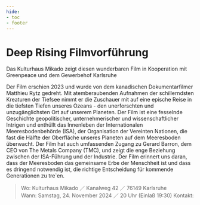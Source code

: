 ```yaml
---
hide:
- toc
- footer
---
```


# Deep Rising Filmvorführung

Das Kulturhaus Mikado zeigt diesen wunderbaren Film in Kooperation mit Greenpeace und dem Gewerbehof Karlsruhe

Der Film erschien 2023 und wurde von dem kanadischen Dokumentarfilmer Matthieu Rytz gedreht. Mit atemberaubenden Aufnahmen der schillerndsten Kreaturen der Tiefsee nimmt er die Zuschauer mit auf eine epische Reise in die tiefsten Tiefen unseres Ozeans - den unerforschten und unzugänglichsten Ort auf unserem Planeten.
Der Film ist eine fesselnde Geschichte geopolitischer, unternehmerischer und wissenschaftlicher Intrigen und enthüllt das Innenleben der Internationalen Meeresbodenbehörde (ISA), der Organisation der Vereinten Nationen, die fast die Hälfte der Oberfläche unseres Planeten auf dem Meeresboden überwacht. Der Film hat auch umfassenden Zugang zu Gerard Barron, dem CEO von The Metals Company (TMC), und zeigt die enge Beziehung zwischen der ISA-Führung und der Industrie.
Der Film erinnert uns daran, dass der Meeresboden das gemeinsame Erbe der Menschheit ist und dass es dringend notwendig ist, die richtige Entscheidung für kommende Generationen zu tre`en.

> Wo: Kulturhaus Mikado ／ Kanalweg 42 ／ 76149 Karlsruhe  
> Wann: Samstag, 24. November 2024 ／ 20 Uhr  (Einlaß 19:30)
> Kontakt: 
